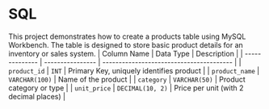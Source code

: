 # SQL
This project demonstrates how to create a products table using MySQL Workbench. The table is designed to store basic product details for an inventory or sales system.
| Column Name    | Data Type        | Description                              |
| -------------- | ---------------- | ---------------------------------------- |
| `product_id`   | `INT`            | Primary Key, uniquely identifies product |
| `product_name` | `VARCHAR(100)`   | Name of the product                      |
| `category`     | `VARCHAR(50)`    | Product category or type                 |
| `unit_price`   | `DECIMAL(10, 2)` | Price per unit (with 2 decimal places)   |

